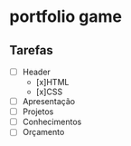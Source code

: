 # portfolio game

## Tarefas

- [ ] Header
   - [x]HTML
   - [x]CSS
- [ ] Apresentação
- [ ] Projetos
- [ ] Conhecimentos
- [ ] Orçamento
